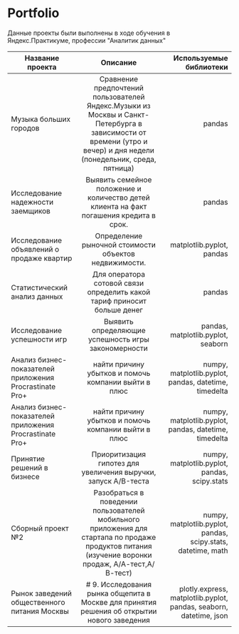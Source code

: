 # Portfolio
Данные проекты были выполнены в ходе обучения в Яндекс.Практикуме, профессии "Аналитик данных"

| Название проекта       | Описание           | Используемые библиотеки |
| -----------------------|:------------------:| -----------------------:|
| Музыка больших городов | Сравнение предпочтений пользователей Яндекс.Музыки из Москвы и Санкт-Петербурга в зависимости от времени (утро и вечер) и дня недели (понедельник, среда, пятница)                 | pandas                  |
| Исследование надежности заемщиков| Выявить семейное положение и количество детей клиента на факт погашения кредита в срок. |   pandas |
| Исследование объявлений о продаже квартир| Определение рыночной стоимости объектов недвижимости.         |matplotlib.pyplot, pandas |
| Статистический анализ данных| Для оператора сотовой связи определить какой тариф приносит больше денег| pandas |
| Исследование успешности игр | Выявить определяющие успешность игры закономерности| pandas, matplotlib.pyplot, seaborn |
| Анализ бизнес-показателей приложения Procrastinate Pro+ | найти причину убытков и помочь компании выйти в плюс| numpy, matplotlib.pyplot, pandas, datetime, timedelta |
| Анализ бизнес-показателей приложения Procrastinate Pro+ | найти причину убытков и помочь компании выйти в плюс| numpy, matplotlib.pyplot, pandas, datetime, timedelta |
| Принятие решений в бизнесе | Приоритизация гипотез для увеличения выручки, запуск A/B-теста| numpy, matplotlib.pyplot, pandas, scipy.stats |
| Сборный проект №2 |Разобраться в поведении пользователей мобильного приложения для стартапа по продаже продуктов питания (изучение воронки продаж, А/А-тест,А/В-тест)| numpy, matplotlib.pyplot, pandas, scipy.stats, datetime, math |
| Рынок заведений общественного питания Москвы |# 9. Исследования рынка общепита в Москве для принятия решения об открытии нового заведения| plotly.express, matplotlib.pyplot, pandas, seaborn, datetime, json |
